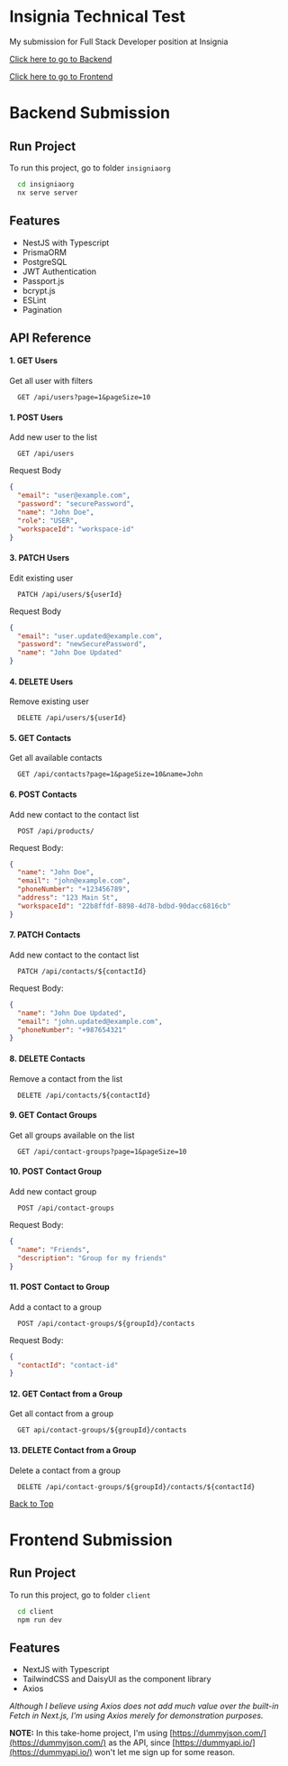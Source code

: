 # Insignia Technical Test

My submission for Full Stack Developer position at Insignia

[Click here to go to Backend](#backend-submission)

[Click here to go to Frontend](#frontend-submission)

# Backend Submission

## Run Project

To run this project, go to folder `insigniaorg`

```bash
  cd insigniaorg
  nx serve server
```

## Features

- NestJS with Typescript
- PrismaORM
- PostgreSQL
- JWT Authentication
- Passport.js
- bcrypt.js
- ESLint
- Pagination

## API Reference

#### 1. GET Users

Get all user with filters

```http
  GET /api/users?page=1&pageSize=10
```

#### 1. POST Users

Add new user to the list

```http
  GET /api/users
```

Request Body

```json
{
  "email": "user@example.com",
  "password": "securePassword",
  "name": "John Doe",
  "role": "USER",
  "workspaceId": "workspace-id"
}
```

#### 3. PATCH Users

Edit existing user

```http
  PATCH /api/users/${userId}
```

Request Body

```json
{
  "email": "user.updated@example.com",
  "password": "newSecurePassword",
  "name": "John Doe Updated"
}
```

#### 4. DELETE Users

Remove existing user

```http
  DELETE /api/users/${userId}
```

#### 5. GET Contacts

Get all available contacts

```http
  GET /api/contacts?page=1&pageSize=10&name=John
```

#### 6. POST Contacts

Add new contact to the contact list

```http
  POST /api/products/
```

Request Body:

```json
{
  "name": "John Doe",
  "email": "john@example.com",
  "phoneNumber": "+123456789",
  "address": "123 Main St",
  "workspaceId": "22b8ffdf-8898-4d78-bdbd-90dacc6816cb"
}
```

#### 7. PATCH Contacts

Add new contact to the contact list

```http
  PATCH /api/contacts/${contactId}
```

Request Body:

```json
{
  "name": "John Doe Updated",
  "email": "john.updated@example.com",
  "phoneNumber": "+987654321"
}
```

#### 8. DELETE Contacts

Remove a contact from the list

```http
  DELETE /api/contacts/${contactId}
```

#### 9. GET Contact Groups

Get all groups available on the list

```http
  GET /api/contact-groups?page=1&pageSize=10
```

#### 10. POST Contact Group

Add new contact group

```http
  POST /api/contact-groups
```

Request Body:

```json
{
  "name": "Friends",
  "description": "Group for my friends"
}
```

#### 11. POST Contact to Group

Add a contact to a group

```http
  POST /api/contact-groups/${groupId}/contacts
```

Request Body:

```json
{
  "contactId": "contact-id"
}
```

#### 12. GET Contact from a Group

Get all contact from a group

```http
  GET api/contact-groups/${groupId}/contacts
```

#### 13. DELETE Contact from a Group

Delete a contact from a group

```http
  DELETE /api/contact-groups/${groupId}/contacts/${contactId}
```

[Back to Top](#insignia-technical-test)

# Frontend Submission

## Run Project

To run this project, go to folder `client`

```bash
  cd client
  npm run dev
```

## Features

- NextJS with Typescript
- TailwindCSS and DaisyUI as the component library
- Axios

*Although I believe using Axios does not add much value over the built-in Fetch in Next.js, I'm using Axios merely for demonstration purposes.*

**NOTE:** In this take-home project, I'm using [https://dummyjson.com/](https://dummyjson.com/) as the API, since [https://dummyapi.io/](https://dummyapi.io/) won't let me sign up for some reason.
